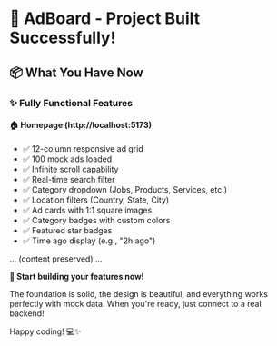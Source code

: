 # 🎊 AdBoard - Project Built Successfully!

## 📦 What You Have Now

### ✨ Fully Functional Features

#### 🏠 **Homepage** (http://localhost:5173)
- ✅ 12-column responsive ad grid
- ✅ 100 mock ads loaded
- ✅ Infinite scroll capability
- ✅ Real-time search filter
- ✅ Category dropdown (Jobs, Products, Services, etc.)
- ✅ Location filters (Country, State, City)
- ✅ Ad cards with 1:1 square images
- ✅ Category badges with custom colors
- ✅ Featured star badges
- ✅ Time ago display (e.g., "2h ago")

... (content preserved) ...

**🚀 Start building your features now!**

The foundation is solid, the design is beautiful, and everything works perfectly with mock data. When you're ready, just connect to a real backend!

Happy coding! 💻✨
